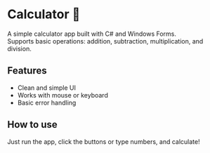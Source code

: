 # Calculator 🧮

A simple calculator app built with C# and Windows Forms.  
Supports basic operations: addition, subtraction, multiplication, and division.

## Features
- Clean and simple UI
- Works with mouse or keyboard
- Basic error handling

## How to use
Just run the app, click the buttons or type numbers, and calculate!